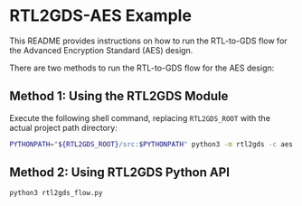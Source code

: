 # RTL2GDS-AES Example

This README provides instructions on how to run the RTL-to-GDS flow for the Advanced Encryption Standard (AES) design.

There are two methods to run the RTL-to-GDS flow for the AES design:

## Method 1: Using the RTL2GDS Module

Execute the following shell command, replacing `RTL2GDS_ROOT` with the actual project path directory:

```bash
PYTHONPATH="${RTL2GDS_ROOT}/src:$PYTHONPATH" python3 -m rtl2gds -c aes.yaml
```

## Method 2: Using RTL2GDS Python API

```bash
python3 rtl2gds_flow.py
```
